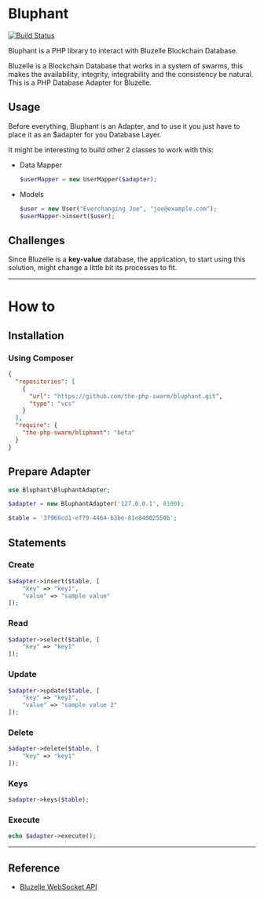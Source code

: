 # Bluphant

[![Build Status](https://travis-ci.org/the-php-swarm/bluphant.svg?branch=master)](https://travis-ci.org/the-php-swarm/bluphant)

Bluphant is a PHP library to interact with Bluzelle Blockchain Database.

Bluzelle is a Blockchain Database that works in a system of swarms, this makes the availability, integrity, integrability and the consistency be natural. This is a PHP Database Adapter for Bluzelle.

## Usage

Before everything, Bluphant is an Adapter, and to use it you just have to place it as an $adapter for you Database Layer.

It might be interesting to build other 2 classes to work with this:

- Data Mapper

  ```php
  $userMapper = new UserMapper($adapter);
  ```

- Models

  ```php
  $user = new User("Everchanging Joe", "joe@example.com");
  $userMapper->insert($user);
  ```

## Challenges

Since Bluzelle is a **key-value** database, the application, to start using this solution, might change a little bit its processes to fit.

---

# How to

## Installation

### Using Composer

```json
{
  "repositories": [
    {
      "url": "https://github.com/the-php-swarm/bluphant.git",
      "type": "vcs"
    }
  ],
  "require": {
    "the-php-swarm/bliphant": "beta"
  }
}
```

## Prepare Adapter

```php
use Bluphant\BluphantAdapter;

$adapter = new BluphantAdapter('127.0.0.1', 8100);

$table = '3f966cd1-ef79-4464-b3be-81e84002550b';
```

## Statements

### Create

```php
$adapter->insert($table, [
    "key" => "key1",
    "value" => "sample value"
]);
```

### Read

```php
$adapter->select($table, [
    "key" => "key1"
]);
```

### Update

```php
$adapter->update($table, [
    "key" => "key1",
    "value" => "sample value 2"
]);
```

### Delete

```php
$adapter->delete($table, [
    "key" => "key1"
]);
```

### Keys

```php
$adapter->keys($table);
```

### Execute

```php
echo $adapter->execute();
```

---

## Reference

- [Bluzelle WebSocket API](https://bluzelle.github.io/api/#websocket-api)

